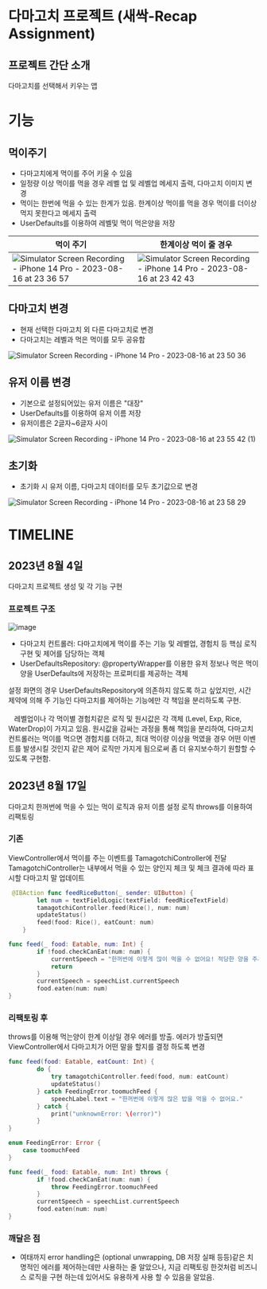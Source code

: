 # 다마고치 프로젝트 (새싹-Recap Assignment)

## 프로젝트 간단 소개

다마고치를 선택해서 키우는 앱

# 기능

## 먹이주기
- 다마고치에게 먹이를 주어 키울 수 있음
- 일정량 이상 먹이를 먹을 경우 레벨 업 및 레벨업 메세지 출력, 다마고치 이미지 변경
- 먹이는 한번에 먹을 수 있는 한계가 있음. 한계이상 먹이를 먹을 경우 먹이를 더이상 먹지 못한다고 메세지 출력
- UserDefaults를 이용하여 레벨및 먹이 먹은양을 저장

|먹이 주기|한계이상 먹이 줄 경우| 
| --- | --- | 
|![Simulator Screen Recording - iPhone 14 Pro - 2023-08-16 at 23 36 57](https://github.com/Kim-Junhwan/Tamagotchi/assets/58679737/aab2262c-f66b-4a0d-86cb-48a183adfd09)|![Simulator Screen Recording - iPhone 14 Pro - 2023-08-16 at 23 42 43](https://github.com/Kim-Junhwan/Tamagotchi/assets/58679737/df785d91-60f9-4195-8315-d39fecef9b7a)|


## 다마고치 변경
- 현재 선택한 다마고치 외 다른 다마고치로 변경
- 다마고치는 레벨과 먹은 먹이를 모두 공유함

![Simulator Screen Recording - iPhone 14 Pro - 2023-08-16 at 23 50 36](https://github.com/Kim-Junhwan/Tamagotchi/assets/58679737/6b94fbaf-01cb-48f4-b582-5362d532b33f)

## 유저 이름 변경
- 기본으로 설정되어있는 유저 이름은 "대장"
- UserDefaults를 이용하여 유저 이름 저장
- 유저이름은 2글자~6글자 사이

![Simulator Screen Recording - iPhone 14 Pro - 2023-08-16 at 23 55 42 (1)](https://github.com/Kim-Junhwan/Tamagotchi/assets/58679737/11a06da0-7a84-4915-bb20-f4ef7543bbc6)

## 초기화
- 초기화 시 유저 이름, 다마고치 데이터를 모두 초기값으로 변경

![Simulator Screen Recording - iPhone 14 Pro - 2023-08-16 at 23 58 29](https://github.com/Kim-Junhwan/Tamagotchi/assets/58679737/4b96588a-e0c4-498b-b219-3c4a6902145e)

# TIMELINE

## 2023년 8월 4일 

다마고치 프로젝트 생성 및 각 기능 구현

### 프로젝트 구조

![image](https://github.com/Kim-Junhwan/Tamagotchi/assets/58679737/c60493ed-912e-4117-9477-02c769b0c6b4)

- 다마고치 컨트롤러: 다마고치에게 먹이를 주는 기능 및 레벨업, 경험치 등 핵심 로직 구현 및 제어를 담당하는 객체
- UserDefaultsRepository: @propertyWrapper를 이용한 유저 정보나 먹은 먹이양을 UserDefaults에 저장하는 프로퍼티를 제공하는 객체

설정 화면의 경우 UserDefaultsRepository에 의존하지 않도록 하고 싶었지만, 시간 제약에 의해 주 기능인 다마고치를 제어하는 기능에만 각 책임을 분리하도록 구현.<br><br>
&nbsp;&nbsp;&nbsp;레벨업이나 각 먹이별 경험치같은 로직 및 원시값은 각 객체 (Level, Exp, Rice, WaterDrop)이 가지고 있음. 원시값을 감싸는 과정을 통해 책임을 분리하여, 다마고치 컨트롤러는 먹이를 먹으면 경험치를 더하고, 최대 먹이량 이상을 먹였을 경우 어떤 이벤트를 발생시킬 것인지 같은 제어 로직만 가지게 됨으로써 좀 더 유지보수하기 원할할 수 있도록 구현함.

## 2023년 8월 17일

다마고치 한꺼번에 먹을 수 있는 먹이 로직과 유저 이름 설정 로직 throws를 이용하여 리팩토링

### 기존
  
ViewController에서 먹이를 주는 이벤트를 TamagotchiController에 전달
TamagotchiController는 내부에서 먹을 수 있는 양인지 체크 및 체크 결과에 따라 표시할 다마고치 말 업데이트

```swift
 @IBAction func feedRiceButton(_ sender: UIButton) {
        let num = textFieldLogic(textField: feedRiceTextField)
        tamagotchiController.feed(Rice(), num: num)
        updateStatus()
        feed(food: Rice(), eatCount: num)
    }
```

```swift
func feed(_ food: Eatable, num: Int) {
        if !food.checkCanEat(num: num) {
            currentSpeech = "한꺼번에 이렇게 많이 먹을 수 없어요! 적당한 양을 주세요 \(userName)님!"
            return
        }
        currentSpeech = speechList.currentSpeech
        food.eaten(num: num)
}
```
### 리팩토링 후 

throws를 이용해 먹는양이 한계 이상일 경우 에러를 방출.
에러가 방출되면 ViewController에서 다마고치가 어떤 말을 할지를 결정 하도록 변경
```swift
func feed(food: Eatable, eatCount: Int) {
        do {
            try tamagotchiController.feed(food, num: eatCount)
            updateStatus()
        } catch FeedingError.toomuchFeed {
            speechLabel.text = "한꺼번에 이렇게 많은 밥을 먹을 수 없어요."
        } catch {
            print("unknownError: \(error)")
        }
}
```

```swift
enum FeedingError: Error {
    case toomuchFeed
}

func feed(_ food: Eatable, num: Int) throws {
        if !food.checkCanEat(num: num) {
            throw FeedingError.toomuchFeed
        }
        currentSpeech = speechList.currentSpeech
        food.eaten(num: num)
}
```
### 깨달은 점
- 여태까지 error handling은 (optional unwrapping, DB 저장 실패 등등)같은 치명적인 에러를 제어하는데만 사용하는 줄 알았으나, 지금 리팩토링 한것처럼 비즈니스 로직을 구현 하는데 있어서도 유용하게 사용 할 수 있음을 알았음. 
